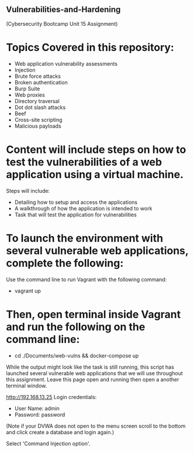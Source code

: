 ## Vulnerabilities-and-Hardening
(Cybersecurity Bootcamp Unit 15 Assignment)

# Topics Covered in this repository:
- Web application vulnerability assessments
- Injection
- Brute force attacks
- Broken authentication
- Burp Suite
- Web proxies
- Directory traversal
- Dot dot slash attacks
- Beef
- Cross-site scripting
- Malicious payloads

# Content will include steps on how to test the vulnerabilities of a web application using a virtual machine.  
Steps will include:  

- Detailing how to setup and access the applications
- A walkthrough of how the application is intended to work
- Task that will test the application for vulnerabilities

# To launch the environment with several vulnerable web applications, complete the following:

Use the command line to run Vagrant with the following command: 
- vagrant up

# Then, open terminal inside Vagrant and run the following on the command line: 
- cd ./Documents/web-vulns && docker-compose up

While the output might look like the task is still running, this script has launched several vulnerable web applications that we will use throughout this assignment.  Leave this page open and running then open a another terminal window.

http://192.168.13.25
Login credentials:

- User Name: admin
- Password:  password

(Note if your DVWA does not open to the menu screen scroll to the bottom and click create a database and login again.)

Select 'Command Injection option'.






